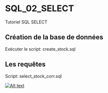 # SQL_02_SELECT
Tutoriel SQL SELECT

## Création de la base de données
Exécuter le script: create_stock.sql

## Les requêtes 
Script: select_stock_corr.sql
  
[![Alt text](https://img.youtube.com/vi/lQK5-HmECWo/0.jpg)](https://youtu.be/lQK5-HmECWo)



